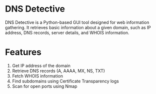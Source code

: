 # DNS Detective
DNS Detective is a Python-based GUI tool designed for web information gathering. It retrieves basic information about a given domain, such as IP address, DNS records, server details, and WHOIS information. 


# Features
1. Get IP address of the domain
2. Retrieve DNS records (A, AAAA, MX, NS, TXT)
3. Fetch WHOIS information
4. Find subdomains using Certificate Transparency logs
5. Scan for open ports using Nmap
